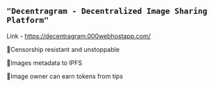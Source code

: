 ## ```"Decentragram - Decentralized Image Sharing Platform"```

Link - https://decentragram.000webhostapp.com/

📍Censorship resistant and unstoppable

📍Images metadata to IPFS

📍Image owner can earn tokens from tips
  
	
